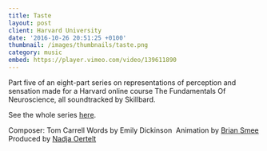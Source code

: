 ```yaml
---
title: Taste
layout: post
client: Harvard University
date: '2016-10-26 20:51:25 +0100'
thumbnail: /images/thumbnails/taste.png
category: music
embed: https://player.vimeo.com/video/139611890
---
```


Part five of an eight-part series on representations of perception and sensation made for a Harvard online course The Fundamentals Of Neuroscience, all soundtracked by Skillbard.

See the whole series [here](https://vimeo.com/channels/972301).

Composer: Tom Carrell
Words by Emily Dickinson&nbsp;
Animation by [Brian Smee](http://briansmee.biz/)  
Produced by [Nadja Oertelt](http://nadjaoertelt.com/)
